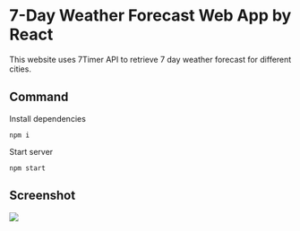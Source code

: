 # 7-Day Weather Forecast Web App by React

This website uses 7Timer API to retrieve 7 day weather forecast for different cities.

## Command

Install dependencies
```
npm i
```
Start server
```
npm start
```

## Screenshot
<img src="https://amantes30.com/image/weathersite.png"/>
